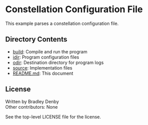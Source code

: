 # Constellation Configuration File

This example parses a constellation configuration file.

## Directory Contents

* [build](build/README.md): Compile and run the program
* [idir](idir/README.md): Program configuration files
* [odir](odir/README.md): Destination directory for program logs
* [source](source/parse-constellation.cpp): Implementation files
* [README.md](README.md): This document

## License

Written by Bradley Denby  
Other contributors: None

See the top-level LICENSE file for the license.

